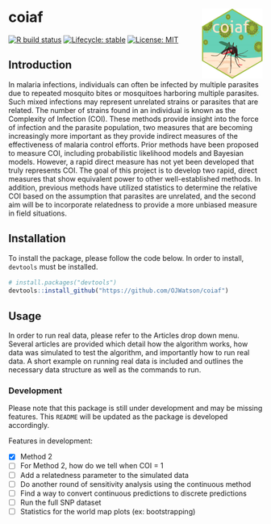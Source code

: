 
<!-- README.md is generated from README.Rmd. Please edit that file -->

# coiaf <a href='https://ojwatson.github.io/coiaf/'><img src='man/figures/logo.png' align="right" height="139" /></a>

<!-- badges: start -->

[![R build
status](https://github.com/OJWatson/coiaf/workflows/R-CMD-check/badge.svg)](https://github.com/OJWatson/coiaf/actions)
[![Lifecycle:
stable](https://img.shields.io/badge/lifecycle-stable-brightgreen.svg)](https://www.tidyverse.org/lifecycle/#stable)
[![License:
MIT](https://img.shields.io/badge/License-MIT-yellow.svg)](https://opensource.org/licenses/MIT)
<!-- badges: end -->

## Introduction

In malaria infections, individuals can often be infected by multiple
parasites due to repeated mosquito bites or mosquitoes harboring
multiple parasites. Such mixed infections may represent unrelated
strains or parasites that are related. The number of strains found in an
individual is known as the Complexity of Infection (COI). These methods
provide insight into the force of infection and the parasite population,
two measures that are becoming increasingly more important as they
provide indirect measures of the effectiveness of malaria control
efforts. Prior methods have been proposed to measure COI, including
probabilistic likelihood models and Bayesian models. However, a rapid
direct measure has not yet been developed that truly represents COI. The
goal of this project is to develop two rapid, direct measures that show
equivalent power to other well-established methods. In addition,
previous methods have utilized statistics to determine the relative COI
based on the assumption that parasites are unrelated, and the second aim
will be to incorporate relatedness to provide a more unbiased measure in
field situations.

## Installation

To install the package, please follow the code below. In order to
install, `devtools` must be installed.

``` r
# install.packages("devtools")
devtools::install_github("https://github.com/OJWatson/coiaf")
```

## Usage

In order to run real data, please refer to the Articles drop down menu.
Several articles are provided which detail how the algorithm works, how
data was simulated to test the algorithm, and importantly how to run
real data. A short example on running real data is included and outlines
the necessary data structure as well as the commands to run.

### Development

Please note that this package is still under development and may be
missing features. This `README` will be updated as the package is
developed accordingly.

Features in development:

  - [x] Method 2
  - [ ] For Method 2, how do we tell when COI = 1
  - [ ] Add a relatedness parameter to the simulated data
  - [ ] Do another round of sensitivity analysis using the continuous
    method
  - [ ] Find a way to convert continuous predictions to discrete
    predictions
  - [ ] Run the full SNP dataset
  - [ ] Statistics for the world map plots (ex: bootstrapping)
